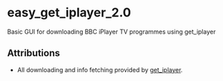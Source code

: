 # easy\_get\_iplayer\_2.0
Basic GUI for downloading BBC iPlayer TV programmes using get\_iplayer

## Attributions
- All downloading and info fetching provided by [get\_iplayer](https://github.com/get-iplayer/get_iplayer).
